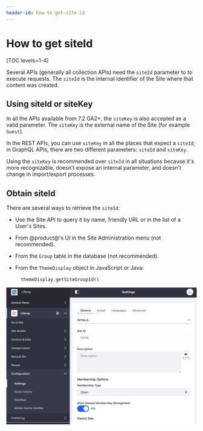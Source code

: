 ```yaml
---
header-id: how-to-get-site-id
---
```


# How to get siteId

[TOC levels=1-4]

Several APIs (generally all collection APIs) need the `siteId` parameter to to
execute requests. The `siteId` is the internal identifier of the Site where
that content was created.

## Using siteId or siteKey

In all the APIs available from 7.2 GA2+, the `siteKey` is also accepted as
a valid parameter. The `siteKey` is the external name of the Site (for example
`Guest`). 

In the REST APIs, you can use `siteKey` in all the places that expect a `siteId`;
in GraphQL APIs, there are two different parameters: `siteId` and `siteKey`. 

Using the `siteKey` is recommended over `siteId` in all situations because it's
more recognizable, doesn't expose an internal parameter, and doesn't change in
import/export processes. 

## Obtain siteId

There are several ways to retrieve the `siteId`:

* Use the Site API to query it by name, friendly URL or in the list of a User's
  Sites.
* From @product@'s UI in the Site Administration menu (not recommended).
* From the `Group` table in the database (not recommended). 
* From the `ThemeDisplay` object in JavaScript or Java: 
 
        themeDisplay.getSiteGroupId()

![Figure 1: GraphQL BlogPostings definition](../../../images/rest-site-id.png)
